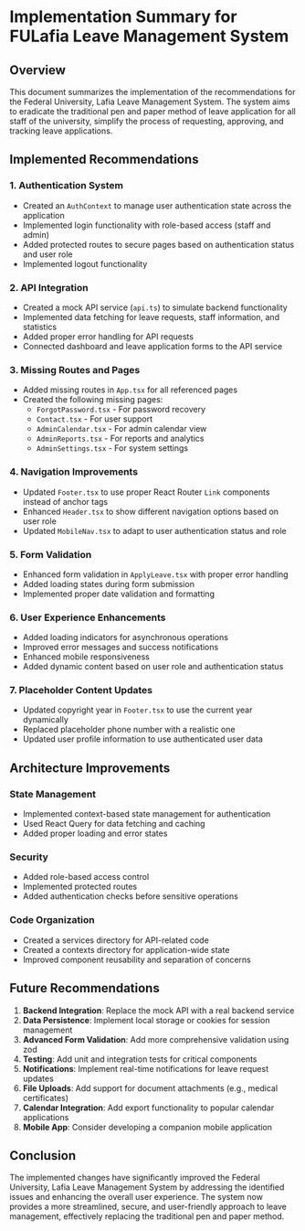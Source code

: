# Implementation Summary for FULafia Leave Management System

## Overview
This document summarizes the implementation of the recommendations for the Federal University, Lafia Leave Management System. The system aims to eradicate the traditional pen and paper method of leave application for all staff of the university, simplify the process of requesting, approving, and tracking leave applications.

## Implemented Recommendations

### 1. Authentication System
- Created an `AuthContext` to manage user authentication state across the application
- Implemented login functionality with role-based access (staff and admin)
- Added protected routes to secure pages based on authentication status and user role
- Implemented logout functionality

### 2. API Integration
- Created a mock API service (`api.ts`) to simulate backend functionality
- Implemented data fetching for leave requests, staff information, and statistics
- Added proper error handling for API requests
- Connected dashboard and leave application forms to the API service

### 3. Missing Routes and Pages
- Added missing routes in `App.tsx` for all referenced pages
- Created the following missing pages:
  - `ForgotPassword.tsx` - For password recovery
  - `Contact.tsx` - For user support
  - `AdminCalendar.tsx` - For admin calendar view
  - `AdminReports.tsx` - For reports and analytics
  - `AdminSettings.tsx` - For system settings

### 4. Navigation Improvements
- Updated `Footer.tsx` to use proper React Router `Link` components instead of anchor tags
- Enhanced `Header.tsx` to show different navigation options based on user role
- Updated `MobileNav.tsx` to adapt to user authentication status and role

### 5. Form Validation
- Enhanced form validation in `ApplyLeave.tsx` with proper error handling
- Added loading states during form submission
- Implemented proper date validation and formatting

### 6. User Experience Enhancements
- Added loading indicators for asynchronous operations
- Improved error messages and success notifications
- Enhanced mobile responsiveness
- Added dynamic content based on user role and authentication status

### 7. Placeholder Content Updates
- Updated copyright year in `Footer.tsx` to use the current year dynamically
- Replaced placeholder phone number with a realistic one
- Updated user profile information to use authenticated user data

## Architecture Improvements

### State Management
- Implemented context-based state management for authentication
- Used React Query for data fetching and caching
- Added proper loading and error states

### Security
- Added role-based access control
- Implemented protected routes
- Added authentication checks before sensitive operations

### Code Organization
- Created a services directory for API-related code
- Created a contexts directory for application-wide state
- Improved component reusability and separation of concerns

## Future Recommendations

1. **Backend Integration**: Replace the mock API with a real backend service
2. **Data Persistence**: Implement local storage or cookies for session management
3. **Advanced Form Validation**: Add more comprehensive validation using zod
4. **Testing**: Add unit and integration tests for critical components
5. **Notifications**: Implement real-time notifications for leave request updates
6. **File Uploads**: Add support for document attachments (e.g., medical certificates)
7. **Calendar Integration**: Add export functionality to popular calendar applications
8. **Mobile App**: Consider developing a companion mobile application

## Conclusion
The implemented changes have significantly improved the Federal University, Lafia Leave Management System by addressing the identified issues and enhancing the overall user experience. The system now provides a more streamlined, secure, and user-friendly approach to leave management, effectively replacing the traditional pen and paper method.
